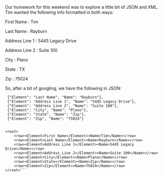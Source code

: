Our homework for this weekend was to explore a little bit of JSON and XML. Tim wanted the following info formatted in both ways: 

First Name : Tim

Last Name : Rayburn

Address Line 1 : 5445 Legacy Drive

Address Line 2 : Suite 100

City : Plano

State : TX

Zip : 75024 


So, after a bit of googling, we have the following in JSON: 

```{"Element": "First Name", "Name": "Tim"},
 {"Element": "Last Name", "Name": "Rayburn"},
 {"Element": "Address Line 1", "Name": "5445 Legacy Drive"},
 {"Element": "Address Line 2", "Name": "Suite 100"},
 {"Element": "City", "Name": "Plano"},
 {"Element": "State", "Name": "Zip"},
 {"Element": "Zip", "Name": "75024"}
    
    
<root>
    <row><Element>First Name</Element><Name>Tim</Name></row>
    <row><Element>Last Name</Element><Name>Rayburn</Name></row>
    <row><Element>Address Line 1</Element><Name>5445 Legacy Drive</Name></row>
    <row><Element>Address Line 2</Element><Name>Suite 100</Name></row>
    <row><Element>City</Element><Name>Plano</Name></row>
    <row><Element>State</Element><Name>Zip</Name></row>
    <row><Element>Zip</Element><Name>75024</Name></row>
</root>```
